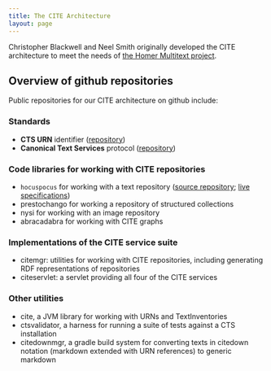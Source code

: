 ```yaml
---
title: The CITE Architecture
layout: page
---
```


Christopher Blackwell and Neel Smith originally developed the CITE architecture to meet the needs of [the Homer Multitext project](http://www.homermultitext.org).

## Overview of github repositories ##


Public repositories for our CITE architecture on github include:

### Standards ###


- **CTS URN** identifier ([repository](https://github.com/cite-architecture/ctsurn_spec))
- **Canonical Text Services** protocol ([repository](https://github.com/cite-architecture/cts_spec))


### Code libraries for working with CITE repositories ###



- `hocuspocus` for working with a text repository ([source repository](https://github.com/cite-architecture/hocuspocus);  [live specifications](living-docs/specs/hocuspocus/Hocuspocus.html))
- prestochango for working a repository of structured collections
- nysi for working with an image repository
- abracadabra for working with CITE graphs

### Implementations of the CITE service suite

- citemgr: utilities for working with CITE repositories, including generating RDF representations of repositories
- citeservlet: a servlet providing all four of the CITE services

### Other utilities ###




- cite, a JVM library for working with URNs and TextInventories
- ctsvalidator, a harness for running a suite of tests against a CTS installation
- citedownmgr, a gradle build system for converting texts in citedown notation (markdown extended with URN references) to generic markdown

